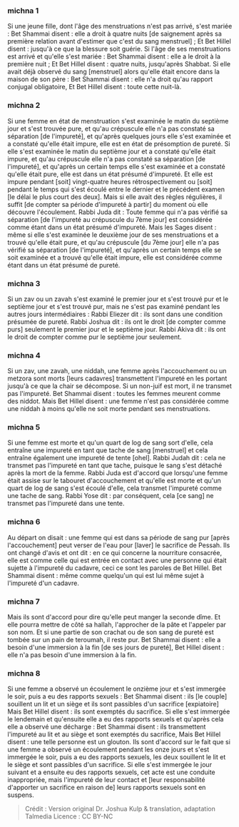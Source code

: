 
### michna 1
Si une jeune fille, dont l'âge des menstruations n'est pas arrivé, s'est mariée : Bet Shammai disent : elle a droit à quatre nuits [de saignement après sa première relation avant d'estimer que c'est du sang menstruel] ; Et Bet Hillel disent : jusqu'à ce que la blessure soit guérie. Si l'âge de ses menstruations est arrivé et qu'elle s'est mariée : Bet Shammai disent : elle a le droit à la première nuit ; Et Bet Hillel disent : quatre nuits, jusqu'après Shabbat. Si elle avait déjà observé du sang [menstruel] alors qu'elle était encore dans la maison de son père : Bet Shammai disent : elle n'a droit qu'au rapport conjugal obligatoire, Et Bet Hillel disent : toute cette nuit-là.

### michna 2
Si une femme en état de menstruation s'est examinée le matin du septième jour et s'est trouvée pure, et qu'au crépuscule elle n'a pas constaté sa séparation [de l'impureté], et qu'après quelques jours elle s'est examinée et a constaté qu'elle était impure, elle est en état de présomption de pureté. Si elle s'est examinée le matin du septième jour et a constaté qu'elle était impure, et qu'au crépuscule elle n'a pas constaté sa séparation [de l'impureté], et qu'après un certain temps elle s'est examinée et a constaté qu'elle était pure, elle est dans un état présumé d'impureté. Et elle est impure pendant [soit] vingt-quatre heures rétrospectivement ou [soit] pendant le temps qui s'est écoulé entre le dernier et le précédent examen [le délai le plus court des deux]. Mais si elle avait des règles régulières, il suffit [de compter sa période d'impureté à partir] du moment où elle découvre l'écoulement. Rabbi Juda dit : Toute femme qui n'a pas vérifié sa séparation [de l'impureté au crépuscule du 7ème jour] est considérée comme étant dans un état présumé d'impureté. Mais les Sages disent : même si elle s'est examinée le deuxième jour de ses menstruations et a trouvé qu'elle était pure, et qu'au crépuscule [du 7ème jour] elle n'a pas vérifié sa séparation [de l'impureté], et qu'après un certain temps elle se soit examinée et a trouvé qu'elle était impure, elle est considérée comme étant dans un état présumé de pureté.

### michna 3
Si un zav ou un zavah s'est examiné le premier jour et s'est trouvé pur et le septième jour et s'est trouvé pur, mais ne s'est pas examiné pendant les autres jours intermédiaires : Rabbi Eliezer dit : ils sont dans une condition présumée de pureté. Rabbi Joshua dit : ils ont le droit [de compter comme purs] seulement le premier jour et le septième jour. Rabbi Akiva dit : ils ont le droit de compter comme pur le septième jour seulement.

### michna 4
Si un zav, une zavah, une niddah, une femme après l'accouchement ou un metzora sont morts [leurs cadavres] transmettent l'impureté en les portant jusqu'à ce que la chair se décompose. Si un non-juif est mort, il ne transmet pas l'impureté. Bet Shammai disent : toutes les femmes meurent comme des niddot. Mais Bet Hillel disent : une femme n'est pas considérée comme une niddah à moins qu'elle ne soit morte pendant ses menstruations.

### michna 5
Si une femme est morte et qu'un quart de log de sang sort d'elle, cela entraîne une impureté en tant que tache de sang [menstruel] et cela entraîne également une impureté de tente [ohel]. Rabbi Judah dit : cela ne transmet pas l'impureté en tant que tache, puisque le sang s'est détaché après la mort de la femme. Rabbi Juda est d'accord que lorsqu'une femme était assise sur le tabouret d'accouchement et qu'elle est morte et qu'un quart de log de sang s'est écoulé d'elle, cela transmet l'impureté comme une tache de sang. Rabbi Yose dit : par conséquent, cela [ce sang] ne transmet pas l'impureté dans une tente.

### michna 6
Au départ on disait : une femme qui est dans sa période de sang pur [après l'accouchement] peut verser de l'eau pour [laver] le sacrifice de Pessah. Ils ont changé d'avis et ont dit : en ce qui concerne la nourriture consacrée, elle est comme celle qui est entrée en contact avec une personne qui était sujette à l'impureté du cadavre, ceci ce sont les paroles de Bet Hillel. Bet Shammai disent : même comme quelqu'un qui est lui même sujet à l'impureté d'un cadavre.

### michna 7
Mais ils sont d'accord pour dire qu'elle peut manger la seconde dîme. Et elle pourra mettre de côté sa hallah, l'approcher de la pâte et l'appeler par son nom. Et si une partie de son crachat ou de son sang de pureté  est tombée sur un pain de teroumah, il reste pur. Bet Shammai disent : elle a besoin d'une immersion à la fin [de ses jours de pureté], Bet Hillel disent : elle n'a pas besoin d'une immersion à la fin.

### michna 8
Si une femme a observé un écoulement le onzième jour et s'est immergée le soir, puis a eu des rapports sexuels : Bet Shammai disent : ils [le couple] souillent un lit et un siège et ils sont passibles d'un sacrifice [expiatoire] Mais Bet Hillel disent : ils sont exemptés du sacrifice. Si elle s'est immergée le lendemain et qu'ensuite elle a eu des rapports sexuels et qu'après cela elle a observé une décharge : Bet Shammai disent : ils transmettent l'impureté au lit et au siège et sont exemptés du sacrifice, Mais Bet Hillel disent : une telle personne est un glouton. Ils sont d'accord sur le fait que si une femme a observé un écoulement pendant les onze jours et s'est immergée le soir, puis a eu des rapports sexuels, les deux souillent le lit et le siège et sont passibles d'un sacrifice. Si elle s'est immergée le jour suivant et a ensuite eu des rapports sexuels, cet acte est une conduite inappropriée, mais l'impureté de leur contact et [leur responsabilité d'apporter un sacrifice en raison de] leurs rapports sexuels sont en suspens.

>Crédit : Version original Dr. Joshua Kulp & translation, adaptation Talmedia
>Licence : CC BY-NC